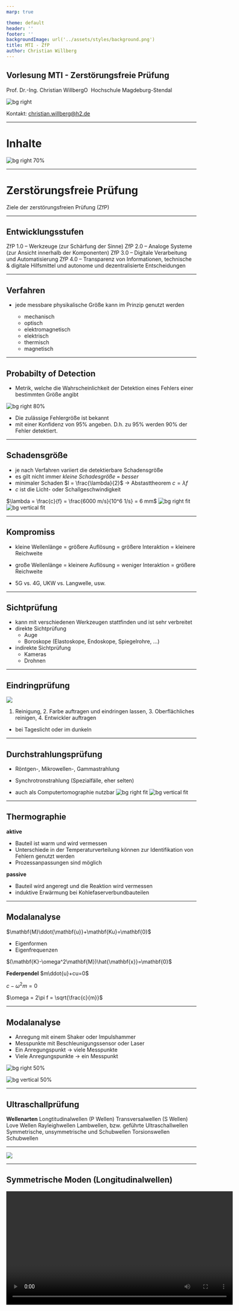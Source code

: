 ```yaml
---
marp: true

theme: default
header: ''
footer: ''
backgroundImage: url('../assets/styles/background.png')
title: MTI - ZfP
author: Christian Willberg
---
```




<script type="module">
  import mermaid from 'https://cdn.jsdelivr.net/npm/mermaid@10/dist/mermaid.esm.min.mjs';
  mermaid.initialize({ startOnLoad: true });
</script>

<style>
.container{
  display: flex;
  }
.col{
  flex: 1;
  }
</style>

<style scoped>
.column-container {
    display: flex;
    flex-direction: row;
}

.column {
    flex: 1;
    padding: 0 20px; /* Platzierung der Spalten */
}

.centered-image {
    display: block;
    margin: 0 auto;
}
</style>

<style>
footer {
    font-size: 14px; /* Ändere die Schriftgröße des Footers */
    color: #888; /* Ändere die Farbe des Footers */
    text-align: right; /* Ändere die Ausrichtung des Footers */
}
</style>


## Vorlesung MTI - Zerstörungsfreie Prüfung
Prof. Dr.-Ing.  Christian Willberg<a href="https://orcid.org/0000-0003-2433-9183"><img src="../assets/styles/ORCIDiD_iconvector.png" alt="ORCID Symbol" style="height:15px;width:auto;vertical-align: top;background-color:transparent;"></a>
Hochschule Magdeburg-Stendal

![bg right](https://pub.mdpi-res.com/aerospace/aerospace-10-00430/article_deploy/html/images/aerospace-10-00430-g008.png?1683204034)

Kontakt: christian.willberg@h2.de

---

# Inhalte

![bg right 70%](../assets/QR/mti_ft_09.png)

---


# Zerstörungsfreie Prüfung

Ziele der zerstörungsfreien Prüfung (ZfP)


---
## Entwicklungsstufen

ZfP 1.0 – Werkzeuge (zur Schärfung der Sinne)
ZfP 2.0 – Analoge Systeme (zur Ansicht innerhalb der Komponenten)
ZfP 3.0 – Digitale Verarbeitung und Automatisierung
ZfP 4.0 – Transparenz von Informationen, technische & digitale Hilfsmittel und autonome und dezentralisierte Entscheidungen

---

## Verfahren
- jede messbare physikalische Größe kann im Prinzip genutzt werden 

  - mechanisch
  - optisch
  - elektromagnetisch
  - elektrisch
  - thermisch
  - magnetisch

---


## Probabilty of Detection

- Metrik, welche die Wahrscheinlichkeit der Detektion eines Fehlers einer bestimmten Größe angibt

![bg right 80%](https://sentin.ai/wp-content/uploads/2020/08/POD-Curve-768x768.jpg)


- Die zulässige Fehlergröße ist  bekannt
- mit einer Konfidenz von 95% angeben. D.h. zu 95% werden 90% der Fehler detektiert.

---

## Schadensgröße

- je nach Verfahren variiert die detektierbare Schadensgröße
- es gilt nicht immer _kleine Schadesgröße_ $=$ _besser_
- minimaler Schaden $l = \frac{\lambda}{2}$ -> Abstasttheorem
$c = \lambda f$
- $c$ ist die Licht- oder Schallgeschwindigkeit

$\lambda = \frac{c}{f} = \frac{6000 m/s}{10^6 1/s} = 6 mm$
![bg right fit](../assets/Figures/sandwichvarianten.png)
![bg vertical fit](https://upload.wikimedia.org/wikipedia/commons/4/44/Kohlenstofffasermatte.jpg)

---

## Kompromiss

- kleine Wellenlänge = größere Auflösung = größere Interaktion = kleinere Reichweite

- große Wellenlänge = kleinere Auflösung = weniger Interaktion = größere Reichweite

- 5G vs. 4G, UKW vs. Langwelle, usw.

---

## Sichtprüfung

- kann mit verschiedenen Werkzeugen stattfinden und ist sehr verbreitet
- direkte Sichtprüfung
  - Auge
  - Boroskope (Elastoskope, Endoskope, Spiegelrohre, ...)
- indirekte Sichtprüfung
  - Kameras
  - Drohnen


---

## Eindringprüfung

![](https://upload.wikimedia.org/wikipedia/commons/thumb/3/3b/Ressuage_principe_2.svg/330px-Ressuage_principe_2.svg.png)

1. Reinigung, 2. Farbe auftragen und eindringen lassen, 3. Oberflächliches reinigen, 4. Entwickler auftragen

- bei Tageslicht oder im dunkeln 

---

## Durchstrahlungsprüfung

- Röntgen-, Mikrowellen-, Gammastrahlung 
- Synchrotronstrahlung (Spezialfälle, eher selten)

- auch als Computertomographie nutzbar
![bg right fit](https://www.researchgate.net/profile/Christian-Willberg/publication/258207141/figure/fig1/AS:297342013067264@1447903268377/Plate-and-actuator_W640.jpg)
![bg vertical fit](https://www.researchgate.net/profile/Christian-Willberg/publication/258207141/figure/fig3/AS:297342013067266@1447903268956/The-continues-debonding-region-A-shown-by-C-T-images-in-several-frames-see-Fig-2_W640.jpg)

---

## Thermographie
**aktive**
- Bauteil ist warm und wird vermessen
- Unterschiede in der Temperaturverteilung können zur Identifikation von Fehlern genutzt werden
- Prozessanpassungen sind möglich

**passive**
- Bauteil wird angeregt und die Reaktion wird vermessen
- induktive Erwärmung bei Kohlefaserverbundbauteilen


---

## Modalanalyse

$\mathbf{M}\ddot{\mathbf{u}}+\mathbf{Ku}=\mathbf{0}$

- Eigenformen
- Eigenfrequenzen


$(\mathbf{K}-\omega^2\mathbf{M})\hat{\mathbf{x}}=\mathbf{0}$

**Federpendel**
$m\ddot{u}+cu=0$

$c-\omega^2 m = 0$

$\omega = 2\pi f = \sqrt{\frac{c}{m}}$

---

## Modalanalyse

- Anregung mit einem Shaker oder Impulshammer
- Messpunkte mit Beschleunigungssensor oder Laser
- Ein Anregungspunkt -> viele Messpunkte
- Viele Anregungspunkte -> ein Messpunkt


![bg right 50%](https://www.researchgate.net/profile/Andrzej-Rysak/publication/291827506/figure/fig4/AS:322054793515011@1453795254691/Modal-analysis-of-the-vibrating-beam-in-the-fixed-mass-case-The-corresponding-bending_W640.jpg)

![bg vertical 50%](https://upload.wikimedia.org/wikipedia/commons/thumb/5/54/Modal_testing-detail.tif/lossy-page1-489px-Modal_testing-detail.tif.jpg)

---



## Ultraschallprüfung

**Wellenarten**
Longtitudinalwellen (P Wellen)
Transversalwellen (S Wellen)
Love Wellen
Rayleighwellen
Lambwellen, bzw. geführte Ultraschallwellen
Symmetrische, unsymmetrische und Schubwellen
Torsionswellen
Schubwellen

---

![](https://upload.wikimedia.org/wikipedia/commons/0/07/Overview_Seismic_Waves.jpg)

---

## Symmetrische Moden (Longitudinalwellen)

<video controls="constrols" width="600" scr=".../assets/Videos/asym.avi">

---

## Anti-Symmetrische Moden (Transversalwellen)

<video controls="constrols" width="600" scr=".../assets/Videos/asym.avi">

---


## Schallgeschwindigkeiten
$c_{l}=\sqrt{\frac{E(1-\nu)}{\rho(1-\nu-\nu^2)}}$
$c_{t}= \sqrt{\frac{G}{\rho}}$

![bg right 70%](https://upload.wikimedia.org/wikipedia/commons/e/e7/Sym_asym_sigma0.27_und_0.34_edited2.svg)

Geführte Ultraschallwellen sind dispersiv
sie haben eine Gruppen und Phasengeschwindigkeit

---

## Dispersion

- Gruppengeschwindigkeit - wie schnell bewegt sich die Hüllkurve 
- Phasengeschwindigkeit - wie schnell bewegt sich die Phase (einzelne Frequenz)

- für eine Frequenz sind Gruppen und Phasengeschwindigkeiten identisch

![](https://upload.wikimedia.org/wikipedia/commons/b/bd/Wave_group.gif)

- Für frequenzabhänige Phasengeschwindigkeiten verbreitert sich die Hüllkurve -> Dispersion 

---

## Piezoelektrischer Effekt

- Aktuatoreffekt
- Sensoreffekt
- $d_{31}$; el. Spannung in 3 Richtung und Deformation in 1, bzw. 2 Richtung
- $d_{33}$; el. Spannung in 3 Richtung und Deformation in 3 Richtung

![bg right 70%](../assets/Figures/piezo.png)

![bg vertical 100%](../assets/Figures/polarization_2.png)

---

## Reflexionen an Grenzflächen
- Schallwiderstand $W = c_L\rho$

_Reflektierender Schall_
$\frac{p_{a,r}}{p_{a,e}}=\frac{W_2-W_1}{W_2+W_1}$

_Durchgehender Schall_
$\frac{p_{a,d}}{p_{a,e}}=\frac{2W_2}{W_2+W_1}$

![bg right fit](../assets/Figures/reflexion.png)

---

## Rechenaufgabe

-> Wasser - Stahl
-> Luft - Stahl
-> Wasser - Aluminium
-> Luft - Aluminium
-> Wasser - PMMA
-> Luft - PMMA


---

## Signal - Rausch Verhältnis

$SNR = \frac{P_{Signal}}{P_{Rauschen}}$

- Mehrfachmessungen reduzieren den Rauschanteil

---


## Messaufbau

- 1 - 2 Wandler
- Messverstärker
- Messaufnehmer

![bg right 95%](../assets/Figures/csm_STD_HP_Ultraschall_03_18_07ef793d11.jpg)
  
<div style="position: absolute; bottom: 10px; left: 520px; color: blue; font-size: 20px;"> 
    <a href="http://std-partners.de/fileadmin/_processed_/csm_STD_HP_Ultraschall_03_18_07ef793d11.jpg)" style="color: blue;">Bildreferenz</a>
</div>



---

## Anbindung des Prüfkopfs an die Oberfläche

Wasser
- billig
- gut automatisierbar

Motoröl, Schmierfett
- bereits vorhanden im Bauteil
- nicht optimiert auf Prüfung

---

Glycerin, Gel
- Vorteilhaft ist die hohe Viskosität und die hohe akustische Impedanz
- raue Oberflächen und stark dämpfende Materialien (Schweißnahtprüfung)

Luft
- spart Koppelmedium
- viel Rauschen
---





## Impuls-Echo Verfahren

- Zone des "Todes"
  - Zeit für Wechsel von Sender zum Empfänger

- Doppelsensorsystem
  - Messung auf beiden Seiten
  - Zugänglichkeit und Aufwand

![bg right fit](https://upload.wikimedia.org/wikipedia/commons/thumb/a/ae/UT_principe.svg/660px-UT_principe.svg.png)

---

## Messbild

![](https://upload.wikimedia.org/wikipedia/commons/0/08/Swing_shaft_spline_cracking.png)

---

## Schweißnahtprüfung

- Schrägschallung aufgrund der schwierigen Ankopplung


![bg right fit](https://www.karldeutsch.de/wp-content/uploads/2018/12/UT-2-2-DE.png)

## Klebschichten

- werden ähnlich geprüft
- es kann sogenannte "kissing bonds" geben

---

## Wanddickenmessung

![](https://www.karldeutsch.de/wp-content/uploads/2018/12/UT-2-1-DE.png)


---

## Bildgebung

- Messdaten können auf verschiedene Weise dargestellt werden

---

## A Bild (amplitude)

- Laufzeit vs. Amplitude
- bei konstanter Geschwindigkeit kann für einen Punkt eine Fehlstelle im Signal detektiert werden

![bg right fit](https://wiki.polymerservice-merseburg.de/images/4/40/A_bild.JPG)

---

## B Bild (brightness)

- Einzelpunkt ist nur eine andere Darstellung des A Bildes (Intensität des Echos wird durch Helligkeit dargestellt)
- Durch die Erfassung der Schallrichtung können 2D oder 3D Bilder erzeugt werden


![bg right 70%](https://www.spektrum.de/lexika/images/physik/fff925_w.jpg)

---


## C Bild
- ein projiziertes Bild der Größen der Fehlstellen

![](https://upload.wikimedia.org/wikipedia/de/1/1f/C-bild-2.jpg)

---

## D Bild

- flächiger Scan

![bg right 80%](https://wiki.polymerservice-merseburg.de/images/a/a7/D_Bild_Technik-4.JPG)

![](https://wiki.polymerservice-merseburg.de/images/a/af/D_Bild_Technik-1.JPG)

---

## Dickenmessung mittels Geführten Ultraschallwellen



![bg right 70%](https://upload.wikimedia.org/wikipedia/commons/e/e7/Sym_asym_sigma0.27_und_0.34_edited2.svg)

---

# Structural Health Monitoring

- Überwachung einer Struktur während des Betriebs
- Verwand mit dem Condition Monitoring
  - bspw. Getriebeüberwachung -> Detektion von Lagerschäden

---

Ziele:
Wartungskosten senken
  - weniger Reparaturen
  - einfachere Prüfung
  - rechtzeitige Wartung
- Lastanpassung bei Schäden
- Lebensdauer verlängern
- Sicherheit erhöhen

---

Es gibt 4 Stufen.

---

Stufe 1

Ein System kann feststellen, dass ein Event passiert ist


Stufe 2

Ein System kann feststellen, dass ein Event passiert ist und wo es stattfand


Stufe 3

Ein System kann feststellen, dass ein Event passiert ist, wo es stattfand und was stattgefunden hat (Typ des Events)


Stufe 4
Ein System kann feststellen, dass ein Event passiert ist, wo es stattfand, was stattgefunden und wie schädlich dieses Event für die Struktur ist


---

## Verfahren

- Modalanalyse
- Geführte Ultraschallwellen
- Akkustische Emission
- Lastpfadanalysen
  - Beispiel Parallelfeder rechnen
- Dehnungmessung
- Modellbasierte Ansätze

---


## Technische Anwendungen

Brücken
- Second Penang Bridge - Penang, Malaysia
  ![](https://www.geosig.com/images/page_image_111.png)

---
Pipelines

![](https://journals.sagepub.com/cms/10.1177/1475921719837718/asset/images/large/10.1177_1475921719837718-fig17.jpeg)

--- 

## Technische Anwendungen

Flugzeug
- Lastpfadanalyse
- Überwachung von Anbindungen
- Sicherheit ist nicht der Hauptfokus in der Luftfahrt

![bg right fit](https://journals.sagepub.com/cms/10.1177/1475921720919678/asset/images/large/10.1177_1475921720919678-fig5.jpeg)

![bg right fit](https://journals.sagepub.com/cms/10.1177/1475921720919678/asset/images/large/10.1177_1475921720919678-fig4.jpeg)

![bg vertical fit](https://journals.sagepub.com/cms/10.1177/1475921720919678/asset/images/large/10.1177_1475921720919678-fig2.jpeg)

---

Windenergie

![](https://onlinelibrary.wiley.com/cms/asset/7f3901c5-5735-4b5f-8ce1-655b4e3fcfe7/mfig001.jpg)

---

## Modalanalyse

$(\mathbf{K}-\omega^2\mathbf{M})\mathbf{\hat{x}}=0$

- Eigenfrequenz $\omega=2\pi f$
- Eigenformen $\mathbf{\hat{x}}$
  - [MAC](https://community.sw.siemens.com/s/article/modal-assurance-criterion-mac) Kriterium
  - Winkelberechnung zwischen Eigenformen

---

$MAC=\frac{|\mathbf{\hat{x}}_i\mathbf{\hat{x}}_{i, ref}|^2}{(\mathbf{\hat{x}}_i\mathbf{\hat{x}}_{i, ref})(\mathbf{\hat{x}}_i\mathbf{\hat{x}}_{i, ref})}$

![bg right fit](https://community.sw.siemens.com/servlet/rtaImage?eid=ka6KZ00000006AW&feoid=00N4O000006Yxpf&refid=0EM4O00000112wj)

---

## Geführte Ultraschallwellen

- Anregung über Piezokomposite
- Empfang mit Piiezokompositen oder Fibre Bragg Gittern

![bg right fit](https://pub.mdpi-res.com/aerospace/aerospace-10-00430/article_deploy/html/images/aerospace-10-00430-g008.png?1683204034)


---
![](../assets/Figures/sensornetzwerke.png)
[Schadensinteraktion](.../assetsVideos/flachbodenbohrung.avi)


---

## Herausforderungen
- Temperatur
- Feuchte
- innere Struktur des Materials
- Modenkonversion
- Spannungen in der Struktur
- Alterung


---
## Potentiale
Beispiel Flugzeug
- BVI (barely visible impact)
- Größe ist durch Sichtbarkeit definiert
  - Leitwerk ist der Schaden größer als am Flügel

- SHM System erlauben kleinere Schäden bei der Auslegung

- Abgeschätzt der [1 - 5% ](https://elib.dlr.de/123946/1/1475921718813279.pdf) Strukturmasse könnte reduziert werden 


---

## Mikroskopie

- Analyse der Mikrostruktur von Werkstoffen
- Lokale Analyse der Werkstoff- oder Kornzusammensetzung
- Präparation der Probe (Schleifen, Oberflächenbehandlung, usw.)
- Lichquellen beeinflusssen maßgeblich den Kontrast
- Filter

![bg right fit](https://www.ikts.fraunhofer.de/de/abteilungen/werkstoff_prozesscharakterisierung/korrelative_mikroskopie_und_materialdaten/fa_multiskalige-3D-analytik_datenkorrelation_und_praeparation_in_der_halbleiterentwicklung/jcr:content/contentPar/sectioncomponent_cop/sectionParsys/imagerow/imageComponent1/image.img.4col.jpg/1683533051397/39-4-3d-detailansicht-eines-cpu-chips.jpg)

---

## Lichtmikroskopie

- Korngrößenanalyse von Metallen und Legierungen 
- Flächenzählverfahren 
- Linienschnittverfahren (Korngrenzenschnitte mit durch den Prüfer in das Bild definierten Linienzug)

![bg right fit](https://static1.olympus-ims.com/data/Image/appnotes/GrainSizeAnalysis_AppNote_img4_rev.jpg?rev=9463)


---

## Elektronenrastermikroskop
- nutzt Elektronenstrahlen zum Abtasten
- Auflösung hierdurch deutlich erhöht $1nm .. 2nm$
- ca. 500 mal bessere Vergrößerung als beim Lichmikroskop (2000:1) vs. (1000000)

![bg right fit](https://upload.wikimedia.org/wikipedia/commons/e/ef/Funktionsprinzip_REM.gif)

---

## Rastersondenmikroskopie

- Abstasten der Struktur mit einer Nadel
- Wechselwirkung ist nicht mechanisch und unterscheidet sich je nach Mikroskop
  - Tunnelstrom
  - Van der Waals Kräfte (korreliert mit Federsteifigkeit)
  - magnetische Kräfte


![bg right fit](https://upload.wikimedia.org/wikipedia/commons/0/0f/AFM_%28used%29_cantilever_in_Scanning_Electron_Microscope%2C_magnification_1000x.GIF)

